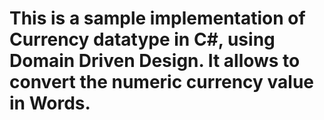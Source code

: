 # This is a sample implementation of Currency datatype in C#, using Domain Driven Design. It allows to convert the numeric currency value in Words. 
